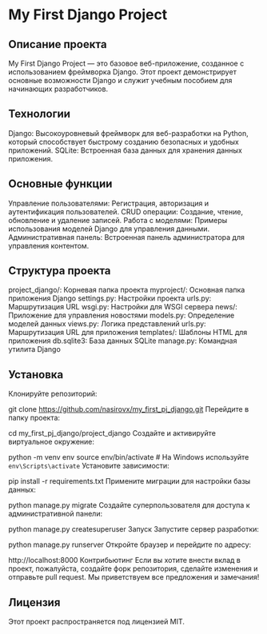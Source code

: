 # My First Django Project
## Описание проекта
My First Django Project — это базовое веб-приложение, созданное с использованием фреймворка Django. Этот проект демонстрирует основные возможности Django и служит учебным пособием для начинающих разработчиков.

## Технологии
Django: Высокоуровневый фреймворк для веб-разработки на Python, который способствует быстрому созданию безопасных и удобных приложений.
SQLite: Встроенная база данных для хранения данных приложения.
## Основные функции
Управление пользователями: Регистрация, авторизация и аутентификация пользователей.
CRUD операции: Создание, чтение, обновление и удаление записей.
Работа с моделями: Примеры использования моделей Django для управления данными.
Административная панель: Встроенная панель администратора для управления контентом.
## Структура проекта
project_django/: Корневая папка проекта
myproject/: Основная папка приложения Django
settings.py: Настройки проекта
urls.py: Маршрутизация URL
wsgi.py: Настройки для WSGI сервера
news/: Приложение для управления новостями
models.py: Определение моделей данных
views.py: Логика представлений 
urls.py: Маршрутизация URL для приложения
templates/: Шаблоны HTML для приложения
db.sqlite3: База данных SQLite
manage.py: Командная утилита Django
## Установка
Клонируйте репозиторий:

git clone https://github.com/nasirovx/my_first_pj_django.git
Перейдите в папку проекта:

cd my_first_pj_django/project_django
Создайте и активируйте виртуальное окружение:

python -m venv env
source env/bin/activate  # На Windows используйте `env\Scripts\activate`
Установите зависимости:

pip install -r requirements.txt
Примените миграции для настройки базы данных:

python manage.py migrate
Создайте суперпользователя для доступа к административной панели:

python manage.py createsuperuser
Запуск
Запустите сервер разработки:

python manage.py runserver
Откройте браузер и перейдите по адресу:

http://localhost:8000
Контрибьютинг
Если вы хотите внести вклад в проект, пожалуйста, создайте форк репозитория, сделайте изменения и отправьте pull request. Мы приветствуем все предложения и замечания!

## Лицензия
Этот проект распространяется под лицензией MIT.

